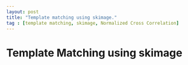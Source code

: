 ```yaml
---
layout: post
title: "Template matching using skimage."
tag : [template matching, skimage, Normalized Cross Correlation]
---
```


# Template Matching using skimage
